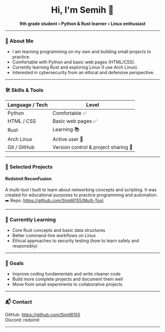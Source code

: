 <h1 align="center">Hi, I'm Semih 👋</h1>

<p align="center">
  <strong>9th grade student • Python & Rust learner • Linux enthusiast</strong>
</p>

---

### 🧠 About Me
- I am learning programming on my own and building small projects to practice.  
- Comfortable with Python and basic web pages (HTML/CSS).  
- Currently learning Rust and exploring Linux (I use Arch Linux).  
- Interested in cybersecurity from an ethical and defensive perspective.

---

### 🛠️ Skills & Tools
| Language / Tech | Level |
|---|---|
| Python | Comfortable ✅ |
| HTML / CSS | Basic web pages ✅ |
| Rust | Learning 📚 |
| Arch Linux | Active user 🐧 |
| Git / GitHub | Version control & project sharing 🔧 |

---

### 🚧 Selected Projects

#### **Redsimit ReconFusion**
A multi-tool I built to learn about networking concepts and scripting. It was created for educational purposes to practice programming and automation.
➡️ Repo: https://github.com/Simit6155/Multi-Tool

---

### 🌱 Currently Learning
- Core Rust concepts and basic data structures  
- Better command-line workflows on Linux  
- Ethical approaches to security testing (how to learn safely and responsibly)

---

### 🎯 Goals
- Improve coding fundamentals and write cleaner code  
- Build more complete projects and document them well  
- Move from small experiments to collaborative projects

---

### 📬 Contact
GitHub: https://github.com/Simit6155  
Discord: redsimit

---

